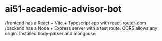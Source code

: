# ai51-academic-advisor-bot

/frontend has a React + Vite + Typescript app with react-router-dom
/backend has a Node + Express server with a test route. CORS allows any origin. Installed body-parser and mongoose
